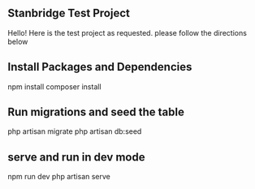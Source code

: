 
## Stanbridge Test Project

Hello! Here is the test project as requested. please follow the directions below

## Install Packages and Dependencies

npm install composer install

## Run migrations and seed the table

php artisan migrate php artisan db:seed

## serve and run in dev mode
npm run dev php artisan serve

